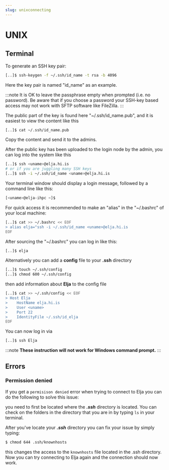 ```yaml
---
slug: unixconnecting
---
```

# UNIX

## Terminal

To generate an SSH key pair:

```bash
[..]$ ssh-keygen -f ~/.ssh/id_name -t rsa -b 4096
```

Here the key pair is named "id\_name" as an example.

:::note
It is OK to leave the passphrase empty when prompted (i.e. no password). Be aware that if you choose a password your SSH-key based access may not work with SFTP software like FileZilla.
:::

The public part of the key is found here "~/.ssh/id\_name.pub", and it is easiest to view the content like this

```bash
[..]$ cat ~/.ssh/id_name.pub
```

Copy the content and send it to the admins.

After the public key has been uploaded to the login node by the admin, you can log into the system like this

```bash                                                                                             
[..]$ ssh <uname>@elja.hi.is
# or if you are juggling many SSH keys
[..]$ ssh -i ~/.ssh/id_name <uname>@elja.hi.is
``` 

Your terminal window should display a login message, followed by a command line like this:

```bash
[<uname>@elja-ihpc ~]$
```

For quick access it is recommended to make an "alias" in the "~/.bashrc" of your local machine:

```bash
[..]$ cat >> ~/.bashrc << EOF
> alias elja="ssh -i ~/.ssh/id_name <uname>@elja.hi.is
EOF
```

After sourcing the "~/.bashrc" you can log in like this:

```bash                                                 
[..]$ elja                          
``` 

Alternatively you can add a **config** file to your **.ssh** directory

```bash                                                               
[..]$ touch ~/.ssh/config
[..]$ chmod 600 ~/.ssh/config
``` 

then add information about **Elja** to the config file

```bash                                                               
[..]$ cat >> ~/.ssh/config << EOF
> Host Elja
>    HostName elja.hi.is
>    User <uname>
>    Port 22
>    IdentityFile ~/.ssh/id_elja
EOF
``` 

You can now log in via
```bash
[..]$ ssh Elja
```

:::note
**These instruction will not work for Windows command prompt.**
:::

## Errors

### Permission denied
If you get a ```permisison denied``` error when trying to connect to Elja you can do the following to solve this issue:

you need to first be located where the ***.ssh*** directory is located. You can check on the folders in the directory that you are in by typing ```ls``` in your terminal.

After you've locate your ***.ssh*** directory you can fix your issue by simply typing:

```bash
$ chmod 644 .ssh/knownhosts
```

this changes the access to the ```knownhosts``` file located in the .ssh directory. Now you can try connecting to Elja again and the connection should now work.